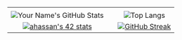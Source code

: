 |                          |            |                          |
|:------------------------:|:----------:|:------------------------:|
|                          |            |                          |
| ![Your Name's GitHub Stats](https://github-readme-stats.vercel.app/api?username=digiator42&show_icons=true&theme=dracula)  | |  ![Top Langs](https://github-readme-stats.vercel.app/api/top-langs/?username=digiator42&layout=compact&theme=dracula) |
[![ahassan's 42 stats](https://badge42.vercel.app/api/v2/cll78kv9g000609mmtqt25pjg/stats?cursusId=21&coalitionId=153)](https://github.com/JaeSeoKim/badge42) |   | [![GitHub Streak](https://streak-stats.demolab.com/?user=digiator42&currStreakNum=2FD3EB&fire=pink&sideLabels=F00&date_format=[Y.]n.j&theme=highcontrast)](https://git.io/streak-stats)

